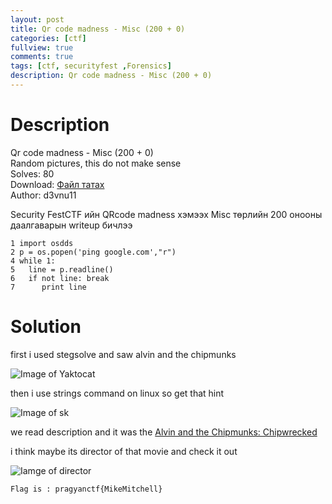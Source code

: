 ```yaml
---
layout: post
title: Qr code madness - Misc (200 + 0)
categories: [ctf]
fullview: true
comments: true
tags: [ctf, securityfest ,Forensics]
description: Qr code madness - Misc (200 + 0)
---
```

**Description**
===
Qr code madness - Misc (200 + 0) <br>
Random pictures, this do not make sense <br>
Solves: 80 <br>
Download: [Файл татах](http://dl.ctf.rocks/qrcodemadness.7z) <br>
Author: d3vnu11 <br>

Security FestCTF  ийн QRcode madness хэмээх Misc төрлийн 200 онооны даалгаварын writeup бичлээ
```
1 import osdds
2 p = os.popen('ping google.com',"r")
4 while 1:
5   line = p.readline()
6   if not line: break
7      print line

```


**Solution**
===


first i used stegsolve and saw alvin and the chipmunks

![Image of Yaktocat](https://1.bp.blogspot.com/-DFP8gu-6O-E/WLu-75F0Y5I/AAAAAAAABdQ/e1huGAjCVIEKtwNUFM9EMq1ww2JV4M8nQCLcB/s320/bodlogo4.png)

then i use strings command on linux so get that hint

![Image of sk](https://4.bp.blogspot.com/-74UY9Nd8zh0/WLu_4pCcFxI/AAAAAAAABdY/XVk4r7eG50kpLoEpORbea6llZ9O3SDEzwCLcB/s320/bodlogo4-2.png)


we read description and it was the  <a class="btn btn-default" href="http://www.imdb.com/title/tt1615918/?ref_=tt_rec_tt" >Alvin and the Chipmunks: Chipwrecked</a>

i think maybe its director of that movie and check it out

![Iamge of director](https://2.bp.blogspot.com/-64PDcmu_5PM/WLvARJaGHJI/AAAAAAAABdc/l-JDil-ipRMkjPmijXbNLk3Rec01PlvuACLcB/s320/bodlogo4-3.png)

`Flag is : pragyanctf{MikeMitchell}`
